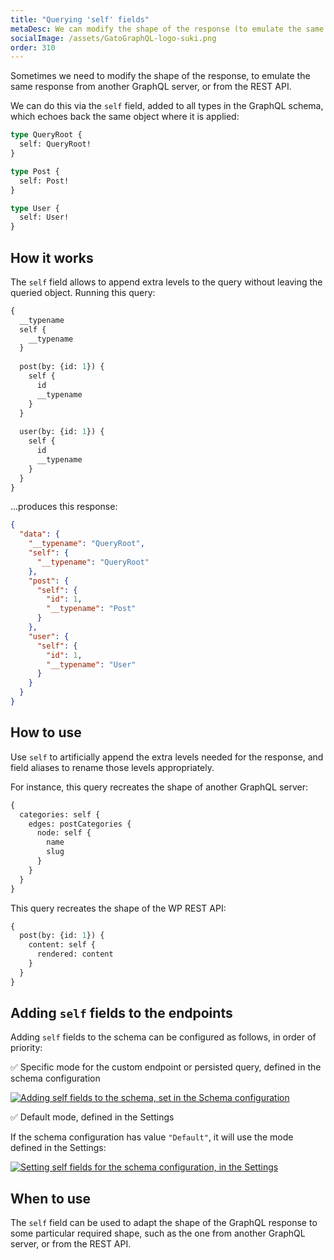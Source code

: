 ```yaml
---
title: "Querying 'self' fields"
metaDesc: We can modify the shape of the response (to emulate the same response from another GraphQL server, or from the REST API) via the 'self' field.
socialImage: /assets/GatoGraphQL-logo-suki.png
order: 310
---
```


Sometimes we need to modify the shape of the response, to emulate the same response from another GraphQL server, or from the REST API.

We can do this via the `self` field, added to all types in the GraphQL schema, which echoes back the same object where it is applied:

```graphql
type QueryRoot {
  self: QueryRoot!
}

type Post {
  self: Post!
}

type User {
  self: User!
}
```

## How it works

The `self` field allows to append extra levels to the query without leaving the queried object. Running this query:

```graphql
{
  __typename
  self {
    __typename
  }
  
  post(by: {id: 1}) {
    self {
      id
      __typename
    }
  }
  
  user(by: {id: 1}) {
    self {
      id
      __typename
    }
  }
}
```

...produces this response:

```json
{
  "data": {
    "__typename": "QueryRoot",
    "self": {
      "__typename": "QueryRoot"
    },
    "post": {
      "self": {
        "id": 1,
        "__typename": "Post"
      }
    },
    "user": {
      "self": {
        "id": 1,
        "__typename": "User"
      }
    }
  }
}
```

## How to use

Use `self` to artificially append the extra levels needed for the response, and field aliases to rename those levels appropriately.

For instance, this query recreates the shape of another GraphQL server:

```graphql
{
  categories: self {
    edges: postCategories {
      node: self {
        name
        slug
      }
    }
  }
}
```

This query recreates the shape of the WP REST API:

```graphql
{
  post(by: {id: 1}) {
    content: self {
      rendered: content
    }
  }
}
```

## Adding `self` fields to the endpoints

Adding `self` fields to the schema can be configured as follows, in order of priority:

✅ Specific mode for the custom endpoint or persisted query, defined in the schema configuration

<a href="/assets/guides/upstream/schema-configuration-adding-self-fields-to-schema.png" target="_blank">![Adding self fields to the schema, set in the Schema configuration](/assets/guides/upstream/schema-configuration-adding-self-fields-to-schema.png "Adding self fields to the schema, set in the Schema configuration")</a>

✅ Default mode, defined in the Settings

If the schema configuration has value `"Default"`, it will use the mode defined in the Settings:

<div class="img-width-1024" markdown=1>

<a href="/assets/guides/upstream/settings-self-fields-default.png" target="_blank">![Setting self fields for the schema configuration, in the Settings](/assets/guides/upstream/settings-self-fields-default.png "Setting self fields for the schema configuration, in the Settings")</a>

</div>

## When to use

The `self` field can be used to adapt the shape of the GraphQL response to some particular required shape, such as the one from another GraphQL server, or from the REST API.
